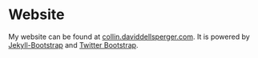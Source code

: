 Website
=======

My website can be found at [collin.daviddellsperger.com](http://collin.daviddellsperger.com).
It is powered by [Jekyll-Bootstrap](http://jekyllbootstrap.com) and [Twitter Bootstrap](http://twitter.github.com/bootstrap/).
